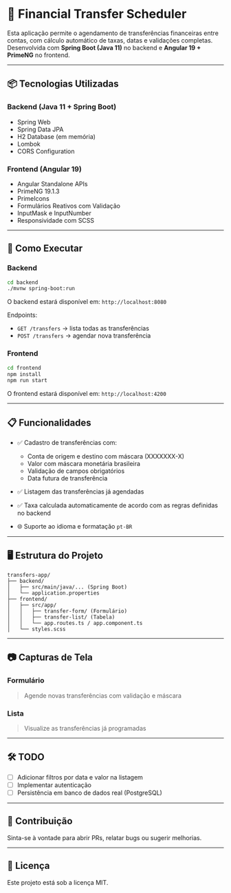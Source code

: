 # 💸 Financial Transfer Scheduler

Esta aplicação permite o agendamento de transferências financeiras entre contas, com cálculo automático de taxas, datas e validações completas. Desenvolvida com **Spring Boot (Java 11)** no backend e **Angular 19 + PrimeNG** no frontend.

---

## 📦 Tecnologias Utilizadas

### Backend (Java 11 + Spring Boot)
- Spring Web
- Spring Data JPA
- H2 Database (em memória)
- Lombok
- CORS Configuration

### Frontend (Angular 19)
- Angular Standalone APIs
- PrimeNG 19.1.3
- PrimeIcons
- Formulários Reativos com Validação
- InputMask e InputNumber
- Responsividade com SCSS

---

## 🚀 Como Executar

### Backend

```bash
cd backend
./mvnw spring-boot:run
```

O backend estará disponível em: `http://localhost:8080`

Endpoints:
- `GET /transfers` → lista todas as transferências
- `POST /transfers` → agendar nova transferência

### Frontend

```bash
cd frontend
npm install
npm run start
```

O frontend estará disponível em: `http://localhost:4200`

---

## 📋 Funcionalidades

- ✅ Cadastro de transferências com:
  - Conta de origem e destino com máscara (XXXXXXX-X)
  - Valor com máscara monetária brasileira
  - Validação de campos obrigatórios
  - Data futura de transferência

- ✅ Listagem das transferências já agendadas

- ✅ Taxa calculada automaticamente de acordo com as regras definidas no backend

- 🌐 Suporte ao idioma e formatação `pt-BR`

---

## 🖥️ Estrutura do Projeto

```
transfers-app/
├── backend/
│   ├── src/main/java/... (Spring Boot)
│   └── application.properties
├── frontend/
│   ├── src/app/
│   │   ├── transfer-form/ (Formulário)
│   │   ├── transfer-list/ (Tabela)
│   │   └── app.routes.ts / app.component.ts
│   └── styles.scss
```

---

## 📷 Capturas de Tela

### Formulário
> Agende novas transferências com validação e máscara

### Lista
> Visualize as transferências já programadas

---

## 🛠️ TODO

- [ ] Adicionar filtros por data e valor na listagem
- [ ] Implementar autenticação
- [ ] Persistência em banco de dados real (PostgreSQL)

---

## 🤝 Contribuição

Sinta-se à vontade para abrir PRs, relatar bugs ou sugerir melhorias.

---

## 📄 Licença

Este projeto está sob a licença MIT.